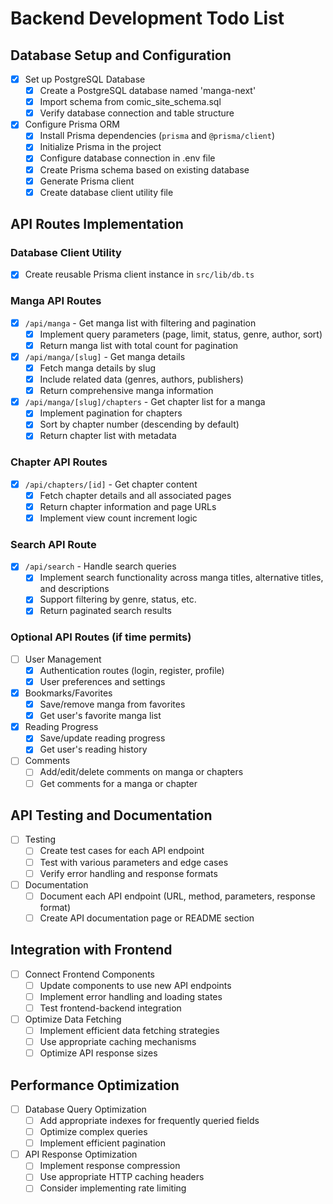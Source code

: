 # Backend Development Todo List

## Database Setup and Configuration

- [x] Set up PostgreSQL Database
  - [x] Create a PostgreSQL database named 'manga-next'
  - [x] Import schema from comic_site_schema.sql
  - [x] Verify database connection and table structure

- [x] Configure Prisma ORM
  - [x] Install Prisma dependencies (`prisma` and `@prisma/client`)
  - [x] Initialize Prisma in the project
  - [x] Configure database connection in .env file
  - [x] Create Prisma schema based on existing database
  - [x] Generate Prisma client
  - [x] Create database client utility file

## API Routes Implementation

### Database Client Utility
- [x] Create reusable Prisma client instance in `src/lib/db.ts`

### Manga API Routes
- [x] `/api/manga` - Get manga list with filtering and pagination
  - [x] Implement query parameters (page, limit, status, genre, author, sort)
  - [x] Return manga list with total count for pagination

- [x] `/api/manga/[slug]` - Get manga details
  - [x] Fetch manga details by slug
  - [x] Include related data (genres, authors, publishers)
  - [x] Return comprehensive manga information

- [x] `/api/manga/[slug]/chapters` - Get chapter list for a manga
  - [x] Implement pagination for chapters
  - [x] Sort by chapter number (descending by default)
  - [x] Return chapter list with metadata

### Chapter API Routes
- [x] `/api/chapters/[id]` - Get chapter content
  - [x] Fetch chapter details and all associated pages
  - [x] Return chapter information and page URLs
  - [x] Implement view count increment logic

### Search API Route
- [x] `/api/search` - Handle search queries
  - [x] Implement search functionality across manga titles, alternative titles, and descriptions
  - [x] Support filtering by genre, status, etc.
  - [x] Return paginated search results

### Optional API Routes (if time permits)
- [ ] User Management
  - [x] Authentication routes (login, register, profile)
  - [x] User preferences and settings

- [x] Bookmarks/Favorites
  - [x] Save/remove manga from favorites
  - [x] Get user's favorite manga list

- [x] Reading Progress
  - [x] Save/update reading progress
  - [x] Get user's reading history

- [ ] Comments
  - [ ] Add/edit/delete comments on manga or chapters
  - [ ] Get comments for a manga or chapter

## API Testing and Documentation

- [ ] Testing
  - [ ] Create test cases for each API endpoint
  - [ ] Test with various parameters and edge cases
  - [ ] Verify error handling and response formats

- [ ] Documentation
  - [ ] Document each API endpoint (URL, method, parameters, response format)
  - [ ] Create API documentation page or README section

## Integration with Frontend

- [ ] Connect Frontend Components
  - [ ] Update components to use new API endpoints
  - [ ] Implement error handling and loading states
  - [ ] Test frontend-backend integration

- [ ] Optimize Data Fetching
  - [ ] Implement efficient data fetching strategies
  - [ ] Use appropriate caching mechanisms
  - [ ] Optimize API response sizes

## Performance Optimization

- [ ] Database Query Optimization
  - [ ] Add appropriate indexes for frequently queried fields
  - [ ] Optimize complex queries
  - [ ] Implement efficient pagination

- [ ] API Response Optimization
  - [ ] Implement response compression
  - [ ] Use appropriate HTTP caching headers
  - [ ] Consider implementing rate limiting
